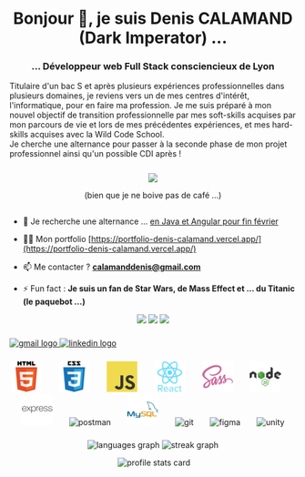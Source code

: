 <h1 align="center">Bonjour 👋, je suis Denis CALAMAND (Dark Imperator) ...</h1>
<h3 align="center">... Développeur web Full Stack consciencieux de Lyon</h3>

<p>Titulaire d'un bac S et après plusieurs expériences professionnelles dans plusieurs domaines, je reviens vers un de mes centres d'intérêt, l'informatique, pour en faire ma profession. Je me suis préparé à mon nouvel objectif de transition professionnelle par mes soft-skills acquises par mon parcours de vie et lors de mes précédentes expériences, et mes hard-skills acquises avec la Wild Code School.
<br>Je cherche une alternance pour passer à la seconde phase de mon projet professionnel ainsi qu'un possible CDI après !</p>

###

<div align="center">
    <img align="center" src="https://media.giphy.com/media/L8K62iTDkzGX6/giphy.gif">
    <p>(bien que je ne boive pas de café ...)</p>
</div>

##
###

- 🔭 Je recherche une alternance ... [ en Java et Angular pour fin février](https://www.wildcodeschool.com/fr-fr/)

- 👨‍💻 Mon portfolio [https://portfolio-denis-calamand.vercel.app/](https://portfolio-denis-calamand.vercel.app/)

- 📫 Me contacter ? **calamanddenis@gmail.com**

- ⚡ Fun fact :     **Je suis un fan de Star Wars, de Mass Effect et ... du Titanic (le paquebot ...)**

<div align="center">
    <img height="150" src="https://i.imgur.com/9ckPvh5.gif"  />    
    <img height="150" src="https://media.giphy.com/media/v1.Y2lkPTc5MGI3NjExc3I0emp3cDVxNzY2ZTR1ZTh2c3dxNHFtMnJoeGdoaWJ3aGwxeXU1aiZlcD12MV9pbnRlcm5hbF9naWZfYnlfaWQmY3Q9Zw/i0jDFppvjzsT4AzYNF/giphy.gif"  />
    <img height="150" src="https://media1.giphy.com/media/v1.Y2lkPTc5MGI3NjExMWRkaDY4YTltOTJ4YnAzMnY2c3RjeW90ZG82azVwaXkyMjV1bGh6bCZlcD12MV9pbnRlcm5hbF9naWZfYnlfaWQmY3Q9Zw/CeGxAwrDntMFpcHGQz/giphy.gif"  />
</div>

###

<!-- <p align="left">
<a href="https://linkedin.com/in/calamand-denis" target="blank" rel="noopener noreferrer"><img src="https://raw.githubusercontent.com/rahuldkjain/github-profile-readme-generator/master/src/images/icons/Social/linked-in-alt.svg" alt="denis calamand" height="30" width="40" /></a>
</p> -->

<div align="left">
  <a href="mailto:calamanddenis@gmail.com">
  <img src="https://img.shields.io/static/v1?message=Gmail&logo=gmail&label=&color=D14836&logoColor=white&labelColor=&style=for-the-badge" height="40" alt="gmail logo"  />
  </a>
  <a href="https://linkedin.com/in/calamand-denis" target="blank" rel="noopener noreferrer"><img src="https://img.shields.io/static/v1?message=LinkedIn&logo=linkedin&label=&color=0077B5&logoColor=white&labelColor=&style=for-the-badge" height="40" alt="linkedin logo"  /></a>
</div>

###

<div align="center">    
    <img src="https://raw.githubusercontent.com/devicons/devicon/master/icons/html5/html5-original-wordmark.svg" alt="html5" width="55" height="55"/>
    <img width="21" />
    <img src="https://raw.githubusercontent.com/devicons/devicon/master/icons/css3/css3-original-wordmark.svg" alt="css3" width="55" height="55"/>
    <img width="21" />
    <img src="https://raw.githubusercontent.com/devicons/devicon/master/icons/javascript/javascript-original.svg" alt="javascript" width="55" height="55"/>
    <img width="21" />
    <img src="https://raw.githubusercontent.com/devicons/devicon/master/icons/react/react-original-wordmark.svg" alt="react" width="55" height="55"/>
    <img width="21" />
    <img src="https://raw.githubusercontent.com/devicons/devicon/master/icons/sass/sass-original.svg" alt="sass" width="55" height="55"/>
    <img width="21" />
    <img src="https://raw.githubusercontent.com/devicons/devicon/master/icons/nodejs/nodejs-original-wordmark.svg" alt="nodejs" width="55" height="55"/>
    <img width="21" />
    <img src="https://raw.githubusercontent.com/devicons/devicon/master/icons/express/express-original-wordmark.svg" alt="express" width="55" height="55"/>
    <img width="21" />
    <img src="https://www.vectorlogo.zone/logos/getpostman/getpostman-icon.svg" alt="postman" width="55" height="55"/>
    <img width="21" />
    <img src="https://raw.githubusercontent.com/devicons/devicon/master/icons/mysql/mysql-original-wordmark.svg" alt="mysql" width="55" height="55"/>
    <img width="21" />
    <img src="https://www.vectorlogo.zone/logos/git-scm/git-scm-icon.svg" alt="git" width="55" height="55"/>
    <img width="21" />
    <img src="https://www.vectorlogo.zone/logos/figma/figma-icon.svg" alt="figma" width="55" height="55"/>
    <img width="21" />
    <img src="https://www.vectorlogo.zone/logos/unity3d/unity3d-icon.svg" alt="unity" width="55" height="55"/>
</div>
            
### 
### 
### 

<div align="center">
    <img src="https://github-readme-stats.vercel.app/api/top-langs?username=darkimperator&locale=fr&hide_title=false&layout=compact&card_width=320&langs_count=5&theme=dracula&hide_border=true" height="200"  alt="languages graph" />
    <img src="https://github-readme-streak-stats.herokuapp.com/?user=darkimperator&show_icons=true&locale=fr&layout=compact&card_width=320&langs_count=5&theme=dracula&hide_border=true" height="200" alt="streak graph" />
    <p>&nbsp;<img src="https://github-readme-stats.vercel.app/api?username=darkimperator&locale=fr&hide_title=false&layout=compact&card_width=320&langs_count=5&theme=dracula&hide_border=true" height="200" alt="profile stats card" /></p>
</div>
